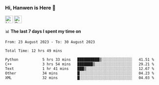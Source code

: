 ### Hi, Hanwen is Here 👋
<p>
	<a href="https://www.linkedin.com/in/liu-hanwen/"><img src="https://img.shields.io/badge/@hanwen-0A66C2?style=flat&logo=LinkedIn&logoColor=white" alt="Linkedin"  height="25px"/></a> 
	<a href="https://scholar.google.com/citations?user=HDF0su0AAAAJ"><img src="https://img.shields.io/badge/scholar-4385FE.svg?&style=plastic&logo=google-scholar&logoColor=white" alt="Google Scholar" height="25px"> </a>
</p>

📊 **The last 7 days I spent my time on** 
<!--START_SECTION:waka-->

```txt
From: 23 August 2023 - To: 30 August 2023

Total Time: 12 hrs 49 mins

Python           5 hrs 33 mins   ██████████▒░░░░░░░░░░░░░░   41.51 %
C++              3 hrs 54 mins   ███████▒░░░░░░░░░░░░░░░░░   29.21 %
Text             1 hr 41 mins    ███▒░░░░░░░░░░░░░░░░░░░░░   12.67 %
Other            34 mins         █░░░░░░░░░░░░░░░░░░░░░░░░   04.23 %
XML              32 mins         █░░░░░░░░░░░░░░░░░░░░░░░░   04.03 %
```

<!--END_SECTION:waka-->


<!--
**david990917/david990917** is a ✨ _special_ ✨ repository because its `README.md` (this file) appears on your GitHub profile.

Here are some ideas to get you started:

- 🔭 I’m currently working on ...
- 🌱 I’m currently learning ...
- 👯 I’m looking to collaborate on ...
- 🤔 I’m looking for help with ...
- 💬 Ask me about ...
- 📫 How to reach me: ...
- 😄 Pronouns: ...
- ⚡ Fun fact: ...
-->
